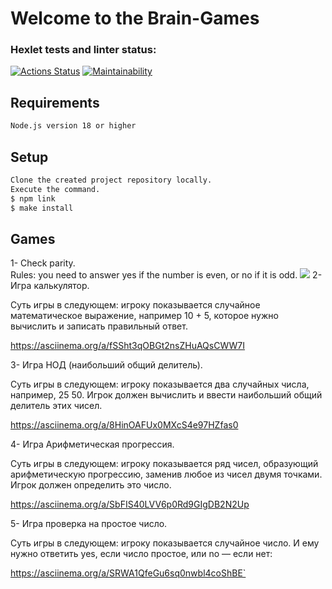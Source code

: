 # Welcome to the Brain-Games
### Hexlet tests and linter status:

[![Actions Status](https://github.com/ArtyomVolkov1/frontend-project-44/workflows/hexlet-check/badge.svg)](https://github.com/ArtyomVolkov1/frontend-project-44/actions)
[![Maintainability](https://api.codeclimate.com/v1/badges/41cff24387467efca866/maintainability)](https://codeclimate.com/github/ArtyomVolkov1/frontend-project-44/maintainability)

## Requirements
```bash
Node.js version 18 or higher
```

## Setup

```bash
Clone the created project repository locally. 
Execute the command.
$ npm link
$ make install
```
## Games

1- Check  parity.
<br>
Rules: you need to answer yes if the number is even, or no if it is odd.
<a href="https://asciinema.org/a/553141" target="_blank"><img src="https://asciinema.org/a/553141.svg" /></a>
2- Игра калькулятор.

Суть игры в следующем: игроку показывается случайное математическое выражение, например 10 + 5, которое нужно вычислить и записать правильный ответ.

https://asciinema.org/a/fSSht3qOBGt2nsZHuAQsCWW7I

3- Игра НОД (наибольший общий делитель).

Суть игры в следующем: игроку показывается два случайных числа, например, 25 50. Игрок должен вычислить и ввести наибольший общий делитель этих чисел.

https://asciinema.org/a/8HinOAFUx0MXcS4e97HZfas0

4- Игра Арифметическая прогрессия.

Суть игры в следующем: игроку показывается ряд чисел, образующий арифметическую прогрессию, заменив любое из чисел двумя точками. Игрок должен определить это число.

https://asciinema.org/a/SbFIS40LVV6p0Rd9GIgDB2N2Up

5- Игра проверка на простое число.

Суть игры в следующем: игроку показывается случайное число. И ему нужно ответить yes, если число простое, или no — если нет:

https://asciinema.org/a/SRWA1QfeGu6sq0nwbl4coShBE`
